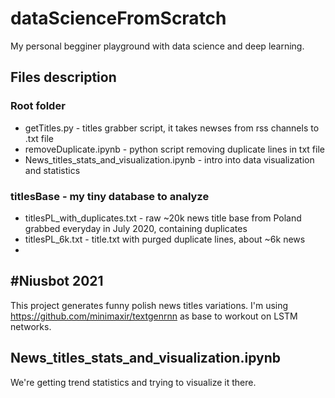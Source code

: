 # dataScienceFromScratch
My personal begginer playground with data science and deep learning. 

## Files description
### Root folder
* getTitles.py - titles grabber script, it takes newses from rss channels to .txt file
* removeDuplicate.ipynb - python script removing duplicate lines in txt file
* News_titles_stats_and_visualization.ipynb - intro into data visualization and statistics
### titlesBase - my tiny database to analyze
* titlesPL_with_duplicates.txt  - raw ~20k news title base from Poland grabbed everyday in July 2020, containing duplicates
* titlesPL_6k.txt - title.txt with purged duplicate lines, about ~6k news
* 
## #Niusbot 2021
This project generates funny polish news titles variations. I'm using https://github.com/minimaxir/textgenrnn as base to workout on LSTM networks.
## News_titles_stats_and_visualization.ipynb
We're getting trend statistics and trying to visualize it there.
